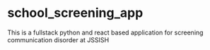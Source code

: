 # school_screening_app
This is a fullstack python and react based application for screening communication disorder at JSSISH
